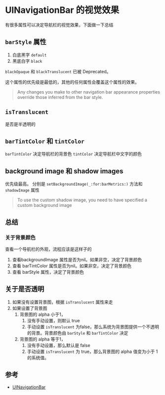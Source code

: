# UINavigationBar 的视觉效果

有很多属性可以决定导航栏的视觉效果，下面做一下总结

##  `barStyle` 属性  
1. 白底黑字 `default`
2. 黑底白字  `black`

`blackOpaque` 和 `blackTranslucent` 已被 Deprecated。

这个属性的优先级是最低的，其他的任何属性会覆盖这个属性的效果。  
> Any changes you make to other navigation bar appearance properties override those inferred from the bar style.


##  `isTranslucent`  
是否是半透明的

## `barTintColor` 和 `tintColor`

 `barTintColor` 决定导航栏的背景色 
 `tintColor` 决定导航栏中文字的颜色

## background image 和 shadow images
优先级最高。 
 分别是 `setBackgroundImage(_:for:barMetrics:)` 方法和 `shadowImage`  属性

> To use the custom shadow image, you need to have specified a custom background image


## 总结  
### 关于背景颜色
查看一个导航栏的外观，流程应该是这样子的

1. 查看backgroundImage 属性是否为nil。如果非空，决定了背景颜色
2. 查看 barTintColor 属性是否为nil。如果非空，决定了背景颜色
3. 查看 barStyle 属性，决定了背景颜色


## 关于是否透明  
1. 如果没有设置背景图，根据 `isTranslucent` 属性来走
1. 如果设置了背景图 
    1. 背景图的 alpha 小于1，
        1. 没有手动设置，则默认 true
        2. 手动设置 `isTranslucent` 为false，那么系统为背景图提供一个不透明的背景。背景颜色由 `barStyle` 和 `barTintColor` 决定
    2. 背景图的 alpha 等于1，
        1. 没有手动设置，那么默认是 false
        2. 手动设置 `isTranslucent` 为 true，那么背景图的 alpha 值变为小于 1 的系统值。




## 参考
- [UINavigationBar](https://developer.apple.com/documentation/uikit/uinavigationbar)
